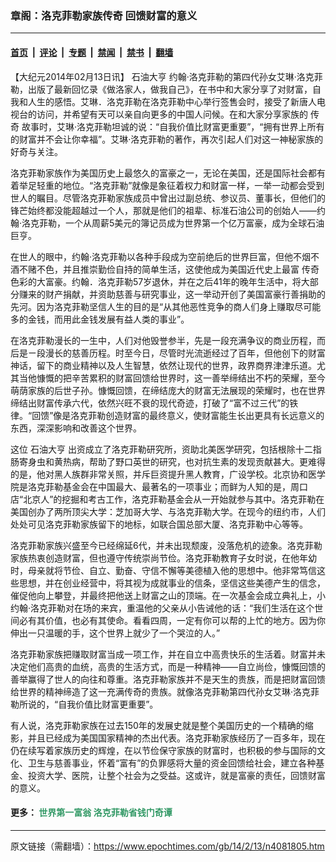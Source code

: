 ### 章阁：洛克菲勒家族传奇 回馈财富的意义

---

#### [首页](../../../..?n4081805) &nbsp;|&nbsp; [评论](../../../../../epoch-comment?n4081805) &nbsp;|&nbsp; [专题](../../../../../epoch-special?n4081805) &nbsp;|&nbsp; [禁闻](../../../../../epoch-news?n4081805) &nbsp;|&nbsp; [禁书](../../../../../books?n4081805) &nbsp;|&nbsp; [翻墙](https://github.com/gfw-breaker/nogfw/blob/master/README.md?n4081805)


<div class="post_content" id="artbody" itemprop="articleBody">
 <!-- article content begin -->
 <p>
  【大纪元2014年02月13日讯】
  <ok href="https://www.epochtimes.com/gb/tag/%E7%9F%B3%E6%B2%B9%E5%A4%A7%E4%BA%A8.html">
   石油大亨
  </ok>
  约翰·洛克菲勒的第四代孙女艾琳·洛克菲勒，出版了最新回忆录《做洛家人，做我自己》，在书中和大家分享了对财富，自我和人生的感悟。艾琳．洛克菲勒在洛克菲勒中心举行签售会时，接受了新唐人电视台的访问，并希望有天可以亲自向更多的中国人问候。在和大家分享家族的
  <ok href="https://www.epochtimes.com/gb/tag/%E4%BC%A0%E5%A5%87.html">
   传奇
  </ok>
  故事时，艾琳·洛克菲勒坦诚的说：“自我价值比财富更重要”，“拥有世界上所有的财富并不会让你幸福”。艾琳·洛克菲勒的著作，再次引起人们对这一神秘家族的好奇与关注。
 </p>
 <p>
  洛克菲勒家族作为美国历史上最悠久的富豪之一，无论在美国，还是国际社会都有着举足轻重的地位。“洛克菲勒”就像是象征着权力和财富一样，一举一动都会受到世人的瞩目。尽管洛克菲勒家族成员中曾出过副总统、参议员、董事长，但他们的锋芒始终都没能超越过一个人，那就是他们的祖辈、标准石油公司的创始人——约翰·洛克菲勒，一个从周薪5美元的簿记员成为世界第一个亿万富豪，成为全球石油巨亨。
 </p>
 <p>
  在世人的眼中，约翰·洛克菲勒以各种手段成为空前绝后的世界巨富，但他不烟不酒不赌不色，并且推崇勤俭自持的简单生活，这使他成为美国近代史上最富
  <ok href="https://www.epochtimes.com/gb/tag/%E4%BC%A0%E5%A5%87.html">
   传奇
  </ok>
  色彩的大富豪。约翰．洛克菲勒57岁退休，并在之后41年的晚年生活中，将大部分赚来的财产捐献，并资助慈善与研究事业，这一举动开创了美国富豪行善捐助的先河。因为洛克菲勒坚信人生的目的是“从其他恶性竞争的商人们身上赚取尽可能多的金钱，而用此金钱发展有益人类的事业”。
 </p>
 <p>
  在洛克菲勒漫长的一生中，人们对他毁誉参半，先是一段充满争议的商业历程，而后是ㄧ段漫长的慈善历程。时至今日，尽管时光流逝经过了百年，但他创下的财富神话，留下的商业精神以及人生智慧，依然让现代的世界，政界商界津津乐道。尤其当他慷慨的把辛苦累积的财富回馈给世界时，这一善举缔结出不朽的荣耀，至今萌荫家族的后世子孙。慷慨回馈，在缔结庞大的财富无法展现的荣耀时，也在世界缔结出财富传承六代，依然兴旺不衰的现代奇迹，打破了“富不过三代”的铁律。“回馈”像是洛克菲勒创造财富的最终意义，使财富能生长出更具有长远意义的东西，深深影响和改善这个世界。
 </p>
 <p>
  这位
  <ok href="https://www.epochtimes.com/gb/tag/%E7%9F%B3%E6%B2%B9%E5%A4%A7%E4%BA%A8.html">
   石油大亨
  </ok>
  出资成立了洛克菲勒研究所，资助北美医学研究，包括根除十二指肠寄身虫和黄热病，帮助了野口英世的研究，也对抗生素的发现贡献甚大。更难得的是，他对黑人族群非常关照，并斥巨资提升黑人教育，广设学校。北京协和医学院是洛克菲勒基金会在中国最大、最著名的一项事业；而鲜为人知的是，周口店“北京人”的挖掘和考古工作，洛克菲勒基金会从一开始就参与其中。洛克菲勒在美国创办了两所顶尖大学：芝加哥大学、与洛克菲勒大学。在现今的纽约市，人们处处可见洛克菲勒家族留下的地标，如联合国总部大厦、洛克菲勒中心等等。
 </p>
 <p>
  洛克菲勒家族兴盛至今已经绵延6代，并未出现颓废，没落危机的迹象。洛克菲勒家族热衷创造财富，但也遵守传统崇尚节俭。洛克菲勒教育子女时说，在他年幼时，母亲就将节俭、自立、勤奋、守信不懈等美德植入他的思想中。他非常笃信这些思想，并在创业经营中，将其视为成就事业的信条，坚信这些美德产生的信念，催促他向上攀登，并最终把他送上财富之山的顶端。在一次基金会成立典礼上，小约翰·洛克菲勒对在场的来宾，重温他的父亲从小告诫他的话：“我们生活在这个世间必有其价值，也必有其使命。看看四周，一定有你可以帮的上忙的地方。因为你伸出一只温暖的手，这个世界上就少了一个哭泣的人。”
 </p>
 <p>
  洛克菲勒家族把赚取财富当成一项工作，并在自立中高贵快乐的生活着。财富并未决定他们高贵的血统，高贵的生活方式，而是一种精神——自立尚俭，慷慨回馈的善举赢得了世人的向往和尊重。洛克菲勒家族并不是天生的贵族，而是把财富回馈给世界的精神缔造了这一充满传奇的贵族。就像洛克菲勒第四代孙女艾琳·洛克菲勒所说的，“自我价值比财富更重要”。
 </p>
 <p>
  有人说，洛克菲勒家族在过去150年的发展史就是整个美国历史的一个精确的缩影，并且已经成为美国国家精神的杰出代表。洛克菲勒家族经历了一百多年，现在仍在续写着家族历史的辉煌，在以节俭保守家族的财富时，也积极的参与国际的文化、卫生与慈善事业，怀着“富有”的负罪感将大量的资金回馈给社会，建立各种基金、投资大学、医院，让整个社会为之受益。这或许，就是富豪的责任，回馈财富的意义。
 </p>
 <h4>
  更多：
  <span style="color: #339966;">
   <ok href="https://www.epochtimes.com/gb/15/3/31/n4401168.htm" style="color: #339966;">
    世界第一富翁 洛克菲勒省钱门奇谭
   </ok>
  </span>
 </h4>
 <p>
 </p>
 <!-- article content end -->
 <div id="below_article_ad">
 </div>
</div>


---

原文链接（需翻墙）：https://www.epochtimes.com/gb/14/2/13/n4081805.htm